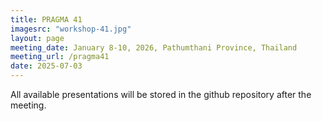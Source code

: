 ```yaml
---
title: PRAGMA 41
imagesrc: "workshop-41.jpg"
layout: page
meeting_date: January 8-10, 2026, Pathumthani Province, Thailand
meeting_url: /pragma41
date: 2025-07-03
---
```


All available presentations will be stored in the github repository after the
meeting.

<!--
All available presentations are stored in the github repository
and are linked to the [PRAGMA 41 program][prog] page.

Some presentations are ~50Mb and may be too slow to download "inline".
We provide the links to the github repo raw files for an easier direct download.

*  [June 21, 2023][day1]
*  [June 22, 2023][day2]
*  [June 23, 2023][day3]
*  [June 24, 2023][day4]


[prog]: /pragma39-program/
[day1]: https://github.com/pragmagrid/pragma-meetings/tree/master/pragma39/student-workshop
[day2]: https://github.com/pragmagrid/pragma-meetings/tree/master/pragma39/22
[day3]: https://github.com/pragmagrid/pragma-meetings/tree/master/pragma39/23
[day4]: https://github.com/pragmagrid/pragma-meetings/tree/master/pragma39/24
-->

